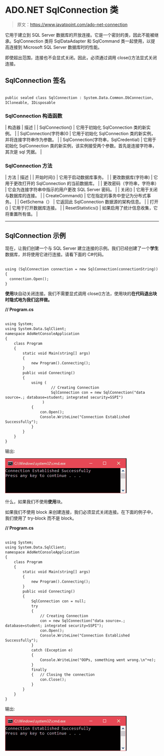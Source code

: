 # ADO.NET SqlConnection 类

> 原文：<https://www.javatpoint.com/ado-net-connection>

它用于建立到 SQL Server 数据库的开放连接。它是一个密封的类，因此不能被继承。SqlConnection 类将 SqlDataAdapter 和 SqlCommand 类一起使用，以提高连接到 Microsoft SQL Server 数据库时的性能。

即使超出范围，连接也不会显式关闭。因此，必须通过调用 close()方法显式关闭连接。

## SqlConnection 签名

```

public sealed class SqlConnection : System.Data.Common.DbConnection, ICloneable, IDisposable

```

### SqlConnection 构造函数

| 构造器 | 描述 |
| SqlConnection() | 它用于初始化 SqlConnection 类的新实例。 |
| SqlConnection(字符串)0 | 它用于初始化 SqlConnection 类的新实例，并将连接字符串作为参数。 |
| SqlConnection(字符串，SqlCredential) | 它用于初始化 SqlConnection 类的新实例，该实例接受两个参数。首先是连接字符串，其次是 sql 凭据。 |

### SqlConnection 方法

| 方法 | 描述 |
| 开始时间() | 它用于启动数据库事务。 |
| 更改数据库(字符串) | 它用于更改打开的 SqlConnection 的当前数据库。 |
| 更改密码（字符串，字符串） | 它会为连接字符串中指示的用户更改 SQL Server 密码。 |
| 关闭() | 它用于关闭与数据库的连接。 |
| CreateCommand() | 它在指定的事务中登记为分布式事务。 |
| GetSchema（） | 它返回此 SqlConnection 数据源的架构信息。 |
| 打开() | 它用于打开数据库连接。 |
| ResetStatistics() | 如果启用了统计信息收集，它将重置所有值。 |

* * *

## SqlConnection 示例

现在，让我们创建一个与 SQL Server 建立连接的示例。我们已经创建了一个**学生**数据库，并将使用它进行连接。请看下面的 C#代码。

```

using (SqlConnection connection = new SqlConnection(connectionString))  
{  
  connection.Open();       
}

```

**使用**块自动关闭连接。我们不需要显式调用 close()方法，使用块的**在代码退出块时隐式地为我们这样做。**

**// Program.cs**

```

using System;
using System.Data.SqlClient;
namespace AdoNetConsoleApplication
{
    class Program
    {
        static void Main(string[] args)
        {
            new Program().Connecting();
        }
        public void Connecting()
        {
            using (
                     // Creating Connection
                     SqlConnection con = new SqlConnection("data source=.; database=student; integrated security=SSPI")
                 )
            {
                con.Open();
                Console.WriteLine("Connection Established Successfully");
            }
        }
    }
}

```

输出:

![ADO Net SqlConnection Class 1](img/7405f45f73b0fdd5c31521da1771c8b9.png)

什么，如果我们不使用**使用**块。

如果我们不使用 block 来创建连接，我们必须显式关闭连接。在下面的例子中，我们使用了 try-block 而不是 block。

**// Program.cs**

```

using System;
using System.Data.SqlClient;
namespace AdoNetConsoleApplication
{
    class Program
    {
        static void Main(string[] args)
        {
            new Program().Connecting();
        }
        public void Connecting()
        {
            SqlConnection con = null;
            try
            {
                // Creating Connection
                con = new SqlConnection("data source=.; database=student; integrated security=SSPI");
                con.Open();
                Console.WriteLine("Connection Established Successfully");
            }
            catch (Exception e)
            {
                Console.WriteLine("OOPs, something went wrong.\n"+e);
            }
            finally
            {   // Closing the connection
                con.Close();
            }
        }
    }
}

```

输出:

![ADO Net Sqlconnection Class 2](img/888a9633cc60787b1eb4361aecfb0e73.png)